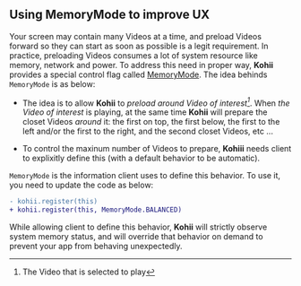 ## Using MemoryMode to improve UX

Your screen may contain many Videos at a time, and preload Videos forward so they can start as soon
as possible is a legit requirement. In practice, preloading Videos consumes a lot of system resource
like memory, network and power. To address this need in proper way, **Kohii** provides a special
control flag called [MemoryMode](../api/kohii-core/kohii.v1.core/-memory-mode/). The idea
behinds `MemoryMode` is as below:

- The idea is to allow **Kohii** to _preload around Video of interest[^1]_. When _the Video of
  interest_ is playing, at the same time **Kohii** will prepare the closet Videos _around_ it: the
  first on top, the first below, the first to the left and/or the first to the right, and the second
  closet Videos, etc ...

- To control the maxinum number of Videos to prepare, **Kohiii** needs client to explixitly define
  this (with a default behavior to be automatic).

`MemoryMode` is the information client uses to define this behavior. To use it, you need to update
the code as below:

```diff
- kohii.register(this)
+ kohii.register(this, MemoryMode.BALANCED)
```

While allowing client to define this behavior, **Kohii** will strictly observe system memory status,
and will override that behavior on demand to prevent your app from behaving unexpectedly.

[^1]: The Video that is selected to play

